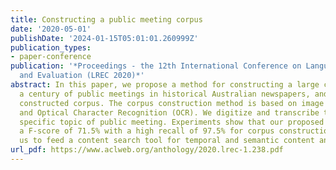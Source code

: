 ```yaml
---
title: Constructing a public meeting corpus
date: '2020-05-01'
publishDate: '2024-01-15T05:01:01.260999Z'
publication_types:
- paper-conference
publication: '*Proceedings - the 12th International Conference on Language Resources
  and Evaluation (LREC 2020)*'
abstract: In this paper, we propose a method for constructing a large corpus about
  a century of public meetings in historical Australian newspapers, and analyze the
  constructed corpus. The corpus construction method is based on image processing
  and Optical Character Recognition (OCR). We digitize and transcribe texts of the
  specific topic of public meeting. Experiments show that our proposed method achieves
  a F-score of 71.5% with a high recall of 97.5% for corpus construction. This allows
  us to feed a content search tool for temporal and semantic content analysis.
url_pdf: https://www.aclweb.org/anthology/2020.lrec-1.238.pdf
---
```

